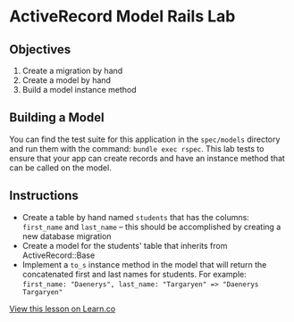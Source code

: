 # ActiveRecord Model Rails Lab

## Objectives

1. Create a migration by hand
2. Create a model by hand
3. Build a model instance method

## Building a Model

You can find the test suite for this application in the ```spec/models``` directory and run them with the command: ```bundle exec rspec```. This lab tests to ensure that your app can create records and have an instance method that can be called on the model.

## Instructions

* Create a table by hand named ```students``` that has the columns: ```first_name``` and ```last_name``` – this should be accomplished by creating a new database migration
* Create a model for the students' table that inherits from ActiveRecord::Base
* Implement a ```to_s``` instance method in the model that will return the concatenated first and last names for students. For example: ```first_name: "Daenerys", last_name: "Targaryen" => "Daenerys Targaryen"```

<a href='https://learn.co/lessons/rails-activerecord-model-rails-lab' data-visibility='hidden'>View this lesson on Learn.co</a>
